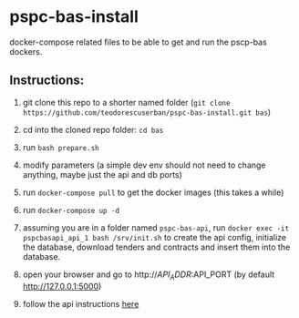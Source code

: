 # pspc-bas-install
docker-compose related files to be able to get and run the pscp-bas dockers.

## Instructions:

1. git clone this repo to a shorter named folder (```git clone https://github.com/teodorescuserban/pspc-bas-install.git bas```)
 
1. cd into the cloned repo folder: ```cd bas```

1. run ```bash prepare.sh```

1. modify parameters (a simple dev env should not need to change anything, maybe just the api and db ports)

1. run ```docker-compose pull``` to get the docker images (this takes a while)

1. run ```docker-compose up -d```

1. assuming you are in a folder named ```pspc-bas-api```, run ```docker exec -it pspcbasapi_api_1 bash /srv/init.sh``` to create the api config, initialize the database, download tenders and contracts and insert them into the database.

1. open your browser and go to http://$API_ADDR:$API_PORT (by default http://127.0.0.1:5000)

1. follow the api instructions [here](https://github.com/PWGSC-DEEN/procurement-data-api)
